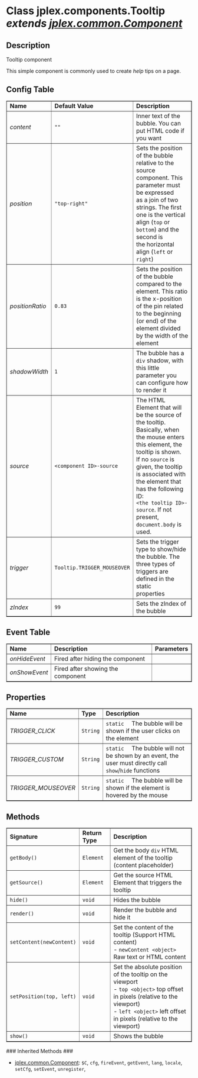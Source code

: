 # Class **jplex.components.Tooltip**  _extends [jplex.common.Component](APIPangolincommonComponent.md)_ #

## Description ##
Tooltip component

This simple component is commonly used to create <em>help</em> tips on a page.

## Config Table ##
<table cellpadding='5' border='1' cellspacing='0'>
<tr><td> <b>Name</b> </td><td> <b>Default Value</b> </td><td> <b>Description</b> </td></tr>
<tr><td> <i>content</i> </td><td> <code>""</code> </td><td>  Inner text of the bubble. You can put HTML code if you want </td></tr>
<tr><td> <i>position</i> </td><td> <code>"top-right"</code> </td><td>  Sets the position of the bubble relative to the source component. This parameter must be expressed<br>
as a join of two strings. The first one is the vertical align (<code>top</code> or <code>bottom</code>) and the second is<br>
the horizontal align (<code>left</code> or <code>right</code>) </td></tr>
<tr><td> <i>positionRatio</i> </td><td> <code>0.83</code> </td><td>  Sets the position of the bubble compared to the element. This ratio is the x-position of the pin related<br>
to the beginning (or end) of the element divided by the width of the element </td></tr>
<tr><td> <i>shadowWidth</i> </td><td> <code>1</code> </td><td>  The bubble has a <code>div</code> shadow, with this little parameter you can configure how to render it </td></tr>
<tr><td> <i>source</i> </td><td> <code>&lt;component ID&gt;-source</code> </td><td>  The HTML Element that will be the source of the tooltip. Basically, when the mouse enters<br>
this element, the tooltip is shown.<br>
If no <code>source</code> is given, the tooltip is associated with the element that has the following ID:<br>
<code>&lt;the tooltip ID&gt;-source</code>. If not present, <code>document.body</code> is used. </td></tr>
<tr><td> <i>trigger</i> </td><td> <code>Tooltip.TRIGGER_MOUSEOVER</code> </td><td>  Sets the trigger type to show/hide the bubble. The three types of triggers are defined in the static<br>
properties </td></tr>
<tr><td> <i>zIndex</i> </td><td> <code>99</code> </td><td>  Sets the zIndex of the bubble </td></tr>
</table>

## Event Table ##
<table cellpadding='5' border='1' cellspacing='0'>
<tr><td> <b>Name</b> </td><td> <b>Description</b> </td><td> <b>Parameters</b> </td></tr>
<tr><td> <i>onHideEvent</i> </td><td>  Fired after hiding the component </td><td>  </td></tr>
<tr><td> <i>onShowEvent</i> </td><td>  Fired after showing the component </td><td>  </td></tr>
</table>


## Properties ##
<table cellpadding='5' border='1' cellspacing='0'>
<tr><td> <b>Name</b> </td><td> <b>Type</b> </td><td> <b>Description</b> </td></tr>
<tr><td> <i>TRIGGER_CLICK</i> </td><td> <code>String</code> </td><td> <code>static  </code>  The bubble will be shown if the user clicks on the element</td></tr>
<tr><td> <i>TRIGGER_CUSTOM</i> </td><td> <code>String</code> </td><td> <code>static  </code>  The bubble will not be shown by an event, the user must directly call <code>show</code>/<code>hide</code> functions</td></tr>
<tr><td> <i>TRIGGER_MOUSEOVER</i> </td><td> <code>String</code> </td><td> <code>static  </code>  The bubble will be shown if the element is hovered by the mouse</td></tr>

</table>



## Methods ##
<table cellpadding='5' border='1' cellspacing='0'>
<tr><td> <b>Signature</b> </td><td> <b>Return Type</b> </td><td> <b>Description</b> </td></tr>
<tr><td> <code>getBody()</code> </td><td> <code>Element</code> </td><td> Get the body <code>div</code> HTML element of the tooltip (content placeholder)<br /> </td></tr>
<tr><td> <code>getSource()</code> </td><td> <code>Element</code> </td><td> Get the source HTML Element that triggers the tooltip<br /> </td></tr>
<tr><td> <code>hide()</code> </td><td> <code>void</code> </td><td> Hides the bubble<br /> </td></tr>
<tr><td> <code>render()</code> </td><td> <code>void</code> </td><td> Render the bubble and hide it<br /> </td></tr>
<tr><td> <code>setContent(newContent)</code> </td><td> <code>void</code> </td><td> Set the content of the tooltip (Support HTML content)<br />  - <code>newContent &lt;object&gt;</code> Raw text or HTML content<br /></td></tr>
<tr><td> <code>setPosition(top, left)</code> </td><td> <code>void</code> </td><td> Set the absolute position of the tooltip on the viewport<br />  - <code>top &lt;object&gt;</code> top offset in pixels (relative to the viewport)<br /> - <code>left &lt;object&gt;</code> left offset in pixels (relative to the viewport)<br /></td></tr>
<tr><td> <code>show()</code> </td><td> <code>void</code> </td><td> Shows the bubble<br /> </td></tr>

</table>
### Inherited Methods ###

  * [jplex.common.Component](APIPangolincommonComponent.md):  `$C`,  `cfg`,  `fireEvent`,  `getEvent`,  `lang`,  `locale`,  `setCfg`,  `setEvent`,  `unregister`,